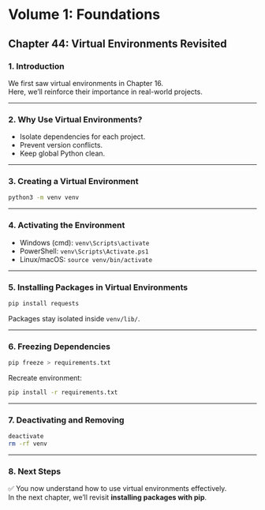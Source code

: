 # Volume 1: Foundations
## Chapter 44: Virtual Environments Revisited

### 1. Introduction
We first saw virtual environments in Chapter 16.  
Here, we’ll reinforce their importance in real-world projects.

---

### 2. Why Use Virtual Environments?
- Isolate dependencies for each project.  
- Prevent version conflicts.  
- Keep global Python clean.  

---

### 3. Creating a Virtual Environment
```bash
python3 -m venv venv
```

---

### 4. Activating the Environment
- Windows (cmd): `venv\Scripts\activate`  
- PowerShell: `venv\Scripts\Activate.ps1`  
- Linux/macOS: `source venv/bin/activate`  

---

### 5. Installing Packages in Virtual Environments
```bash
pip install requests
```

Packages stay isolated inside `venv/lib/`.  

---

### 6. Freezing Dependencies
```bash
pip freeze > requirements.txt
```

Recreate environment:
```bash
pip install -r requirements.txt
```

---

### 7. Deactivating and Removing
```bash
deactivate
rm -rf venv
```

---

### 8. Next Steps
✅ You now understand how to use virtual environments effectively.  
In the next chapter, we’ll revisit **installing packages with pip**.
